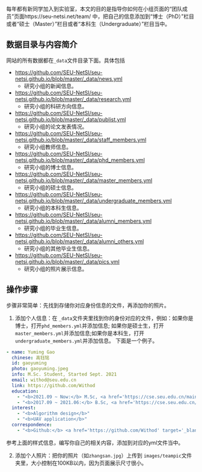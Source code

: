 
每年都有新同学加入到实验室，本文的目的是指导你如何在小组页面的“团队成员”页面https://seu-netsi.net/team/
中，把自己的信息添加到“博士（PhD）”栏目或者“硕士（Master）”栏目或者“本科生（Undergraduate）”栏目当中。

## 数据目录与内容简介

网站的所有数据都在`_data`文件目录下面。具体包括
- https://github.com/SEU-NetSI/seu-netsi.github.io/blob/master/_data/news.yml
  - 研究小组的新闻信息。
- https://github.com/SEU-NetSI/seu-netsi.github.io/blob/master/_data/research.yml
  - 研究小组的科研方向信息。
- https://github.com/SEU-NetSI/seu-netsi.github.io/blob/master/_data/publist.yml
  - 研究小组的论文发表情况。
- https://github.com/SEU-NetSI/seu-netsi.github.io/blob/master/_data/staff_members.yml
  - 研究小组教师信息。
- https://github.com/SEU-NetSI/seu-netsi.github.io/blob/master/_data/phd_members.yml
  - 研究小组的博士信息。
- https://github.com/SEU-NetSI/seu-netsi.github.io/blob/master/_data/master_members.yml
  - 研究小组的硕士信息。
- https://github.com/SEU-NetSI/seu-netsi.github.io/blob/master/_data/undergraduate_members.yml
  - 研究小组的本科生信息。
- https://github.com/SEU-NetSI/seu-netsi.github.io/blob/master/_data/alumni_members.yml
  - 研究小组的毕业生信息。
- https://github.com/SEU-NetSI/seu-netsi.github.io/blob/master/_data/alumni_others.yml
  - 研究小组的其他毕业生信息。
- https://github.com/SEU-NetSI/seu-netsi.github.io/blob/master/_data/pics.yml
  - 研究小组的照片展示信息。


## 操作步骤

步骤非常简单：先找到存储你对应身份信息的文件，再添加你的照片。
1. 添加个人信息：在 `_data`文件夹里找到你的身份对应的文件，例如：如果你是博士，打开`phd_members.yml`并添加信息;
如果你是硕士生，打开`master_members.yml`并添加信息;如果你是本科生，打开`undergraduate_members.yml`并添加信息。
下面是一个例子。
```yml
- name: Yuming Gao
  chinese: 高钰铭
  id: gaoyuming
  photo: gaoyuming.jpeg
  info: M.Sc. Student, Started Sept. 2021
  email: withod@seu.edu.cn
  link: https://github.com/Withod
  education:
    - "<b>2021.09 ~ Now:</b> M.Sc, <a href='https://cse.seu.edu.cn/main.htm' target='_blank'>School of Computer Science and Engineering</a>, <a href='https://www.seu.edu.cn/' target='_blank'>Southeast University</a>, China"
    - "<b>2017.09 ~ 2021.06:</b> B.Sc, <a href='https://cse.seu.edu.cn/main.htm' target='_blank'>School of Computer Science and Engineering</a>, <a href='https://www.seu.edu.cn/' target='_blank'>Southeast University</a>, China"
  interest:
    - "<b>Algorithm design</b>"
    - "<b>UAV application</b>"
  correspondence:
    - "<b>Github:</b> <a href='https://github.com/Withod' target='_blank'>https://github.com/Withod</a>"
```
参考上面的样式信息，编写你自己的相关内容，添加到对应的yml文件当中。


2. 添加个人照片：把你的照片（如`zhangsan.jpg`）上传到 `images/teampic`文件夹里，大小控制在100KB以内，因为页面展示尺寸很小。

